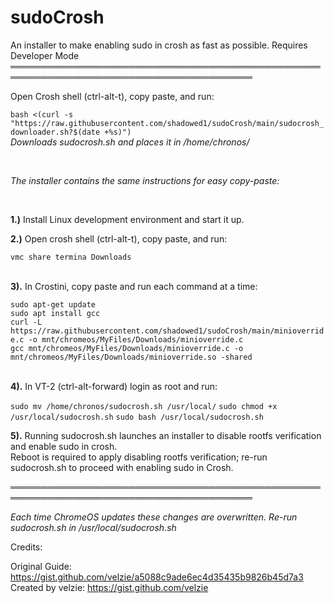# sudoCrosh
An installer to make enabling sudo in crosh as fast as possible. 
Requires Developer Mode
═════════════════════════════════════════════════════════════════════════════════════════


Open Crosh shell (ctrl-alt-t), copy paste, and run: 


`bash <(curl -s "https://raw.githubusercontent.com/shadowed1/sudoCrosh/main/sudocrosh_downloader.sh?$(date +%s)")` <br>
*Downloads sudocrosh.sh and places it in /home/chronos/*

<br>

*The installer contains the same instructions for easy copy-paste:*

<br>
                                                                                                                                                    
**1.)** Install Linux development environment and start it up. <br>

**2.)** Open crosh shell (ctrl-alt-t), copy paste, and run: <br>
                                                                 
`vmc share termina Downloads` <br><br>                                                                                                                                     
                                                                                                                  
**3).** In Crostini, copy paste and run each command at a time: <br>
 
 `sudo apt-get update`<br>
 `sudo apt install gcc`<br>
 `curl -L https://raw.githubusercontent.com/shadowed1/sudoCrosh/main/minioverride.c -o mnt/chromeos/MyFiles/Downloads/minioverride.c`<br>
 `gcc mnt/chromeos/MyFiles/Downloads/minioverride.c -o mnt/chromeos/MyFiles/Downloads/minioverride.so -shared`<br> <br>

**4).** In VT-2 (ctrl-alt-forward) login as root and run:  <br>

`sudo mv /home/chronos/sudocrosh.sh /usr/local/`
`sudo chmod +x /usr/local/sudocrosh.sh`
`sudo bash /usr/local/sudocrosh.sh`

**5).** Running sudocrosh.sh launches an installer to disable rootfs verification and enable sudo in crosh. <br>
    Reboot is required to apply disabling rootfs verification; re-run sudocrosh.sh to proceed with enabling sudo in Crosh. 

═════════════════════════════════════════════════════════════════════════════════════════

*Each time ChromeOS updates these changes are overwritten. Re-run sudocrosh.sh in /usr/local/sudocrosh.sh*

Credits:

Original Guide: https://gist.github.com/velzie/a5088c9ade6ec4d35435b9826b45d7a3 <br>
Created by velzie: https://gist.github.com/velzie <br>


